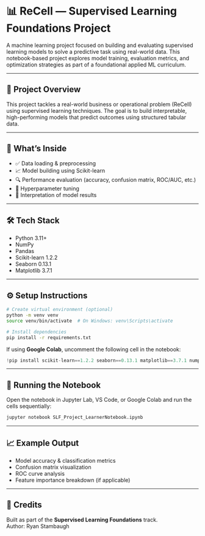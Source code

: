 # 📊 ReCell — Supervised Learning Foundations Project

A machine learning project focused on building and evaluating supervised learning models to solve a predictive task using real-world data. This notebook-based project explores model training, evaluation metrics, and optimization strategies as part of a foundational applied ML curriculum.

---

## 🧠 Project Overview

This project tackles a real-world business or operational problem (ReCell) using supervised learning techniques. The goal is to build interpretable, high-performing models that predict outcomes using structured tabular data.

---

## 🚀 What’s Inside

- ✅ Data loading & preprocessing
- 📈 Model building using Scikit-learn
- 🔍 Performance evaluation (accuracy, confusion matrix, ROC/AUC, etc.)
- 🧪 Hyperparameter tuning
- 🧠 Interpretation of model results

---

## 🛠️ Tech Stack

- Python 3.11+
- NumPy
- Pandas
- Scikit-learn 1.2.2
- Seaborn 0.13.1
- Matplotlib 3.7.1

---

## ⚙️ Setup Instructions

```bash
# Create virtual environment (optional)
python -m venv venv
source venv/bin/activate  # On Windows: venv\Scripts\activate

# Install dependencies
pip install -r requirements.txt
```

If using **Google Colab**, uncomment the following cell in the notebook:

```python
!pip install scikit-learn==1.2.2 seaborn==0.13.1 matplotlib==3.7.1 numpy==1.25.2 pandas==1.5.3 -q --user
```

---

## 📓 Running the Notebook

Open the notebook in Jupyter Lab, VS Code, or Google Colab and run the cells sequentially:

```bash
jupyter notebook SLF_Project_LearnerNotebook.ipynb
```

---

## 📈 Example Output

- Model accuracy & classification metrics
- Confusion matrix visualization
- ROC curve analysis
- Feature importance breakdown (if applicable)

---

## 🙌 Credits

Built as part of the **Supervised Learning Foundations** track.  
Author: Ryan Stambaugh  
